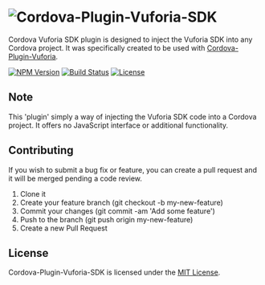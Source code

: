 # ![Cordova-Plugin-Vuforia-SDK][logo]
Cordova Vuforia SDK plugin is designed to inject the Vuforia SDK into any Cordova project. It was specifically created to be used with [Cordova-Plugin-Vuforia][cordova-plugin-vuforia].

[![NPM Version][shield-npm]][info-npm]
[![Build Status][shield-travis]][info-travis]
[![License][shield-license]][info-license]

## Note
This 'plugin' simply a way of injecting the Vuforia SDK code into a Cordova project. It offers no JavaScript interface or additional functionality.

## Contributing
If you wish to submit a bug fix or feature, you can create a pull request and it will be merged pending a code review.

1. Clone it
2. Create your feature branch (git checkout -b my-new-feature)
3. Commit your changes (git commit -am 'Add some feature')
4. Push to the branch (git push origin my-new-feature)
5. Create a new Pull Request

## License
Cordova-Plugin-Vuforia-SDK is licensed under the [MIT License][info-license].


[logo]: https://cdn.rawgit.com/mattrayner/cordova-plugin-vuforia-sdk/cf3e9a58f18e2eabf2a6b9a91c75fadd1cf0a118/docs/logo.svg

[info-npm]: https://www.npmjs.com/package/cordova-plugin-vuforia-sdk
[info-travis]: https://travis-ci.org/mattrayner/cordova-plugin-vuforia-sdk
[info-license]: LICENSE

[shield-npm]: https://img.shields.io/npm/v/cordova-plugin-vuforia-sdk.svg
[shield-travis]: https://img.shields.io/travis/mattrayner/cordova-plugin-vuforia-sdk.svg
[shield-license]: https://img.shields.io/badge/license-MIT-blue.svg

[cordova-plugin-vuforia]: https://github.com/mattrayner/cordova-plugin-vuforia